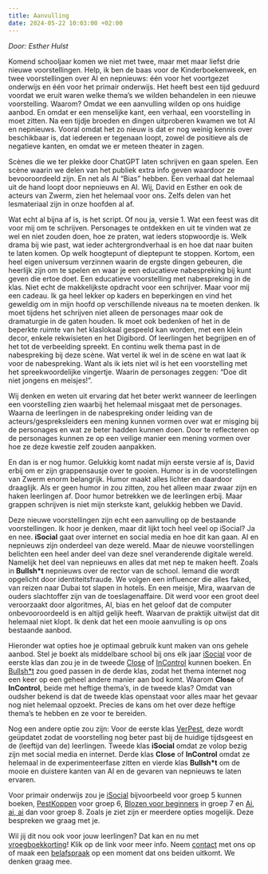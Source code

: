 ```yaml
---
title: Aanvulling
date: 2024-05-22 10:03:00 +02:00
---
```


*Door: Esther Hulst*

Komend schooljaar komen we niet met twee, maar met maar liefst drie nieuwe voorstellingen. Help, ik ben de baas voor de Kinderboekenweek, en twee voorstellingen over AI en nepnieuws: één voor het voortgezet onderwijs en één voor het primair onderwijs. Het heeft best een tijd geduurd voordat we eruit waren welke thema’s we wilden behandelen in een nieuwe voorstelling. Waarom? Omdat we een aanvulling wilden op ons huidige aanbod. En omdat er een menselijke kant, een verhaal, een voorstelling in moet zitten. Na een tijdje broeden en dingen uitproberen kwamen we tot AI en nepnieuws. Vooral omdat het zo nieuw is dat er nog weinig kennis over beschikbaar is, dat iedereen er tegenaan loopt, zowel de positieve als de negatieve kanten, en omdat we er meteen theater in zagen.

Scènes die we ter plekke door ChatGPT laten schrijven en gaan spelen. Een scène waarin we delen van het publiek extra info geven waardoor ze bevooroordeeld zijn. En net als AI “Bias” hebben. Een verhaal dat helemaal uit de hand loopt door nepnieuws en AI. Wij, David en Esther en ook de acteurs van Zwerm, zien het helemaal voor ons. Zelfs delen van het lesmateriaal zijn in onze hoofden al af.

Wat echt al bijna af is, is het script. Of nou ja, versie 1. Wat een feest was dit voor mij om te schrijven. Personages te ontdekken en uit te vinden wat ze wel en niet zouden doen, hoe ze praten, wat ieders stopwoordje is. Welk drama bij wie past, wat ieder achtergrondverhaal is en hoe dat naar buiten te laten komen. Op welk hoogtepunt of dieptepunt te stoppen. Kortom, een heel eigen universum verzinnen waarin de ergste dingen gebeuren, die heerlijk zijn om te spelen en waar je een educatieve nabespreking bij kunt geven die ertoe doet. Een educatieve voorstelling met nabespreking in de klas. Niet echt de makkelijkste opdracht voor een schrijver. Maar voor mij een cadeau. Ik ga heel lekker op kaders en beperkingen en vind het geweldig om in mijn hoofd op verschillende niveaus na te moeten denken. Ik moet tijdens het schrijven niet alleen de personages maar ook de dramaturgie in de gaten houden. Ik moet ook bedenken of het in de beperkte ruimte van het klaslokaal gespeeld kan worden, met een klein decor, enkele rekwisieten en het Digibord. Of leerlingen het begrijpen en of het tot de verbeelding spreekt. En continu welk thema past in de nabespreking bij deze scène. Wat vertel ik wel in de scène en wat laat ik voor de nabespreking. Want als ik iets niet wil is het een voorstelling met het spreekwoordelijke vingertje. Waarin de personages zeggen: “Doe dit niet jongens en meisjes!”.

Wij denken en weten uit ervaring dat het beter werkt wanneer de leerlingen een voorstelling zien waarbij het helemaal misgaat met de personages. Waarna de leerlingen in de nabespreking onder leiding van de acteurs/gespreksleiders een mening kunnen vormen over wat er misging bij de personages en wat ze beter hadden kunnen doen. Door te reflecteren op de personages kunnen ze op een veilige manier een mening vormen over hoe ze deze kwestie zelf zouden aanpakken.

En dan is er nog humor. Gelukkig komt nadat mijn eerste versie af is, David erbij om er zijn grappensausje over te gooien. Humor is in de voorstellingen van Zwerm enorm belangrijk. Humor maakt alles lichter en daardoor draaglijk. Als er geen humor in zou zitten, zou het alleen maar zwaar zijn en haken leerlingen af. Door humor betrekken we de leerlingen erbij. Maar grappen schrijven is niet mijn sterkste kant, gelukkig hebben we David.

Deze nieuwe voorstellingen zijn echt een aanvulling op de bestaande voorstellingen. Ik hoor je denken, maar dit lijkt toch heel veel op iSocial? Ja en nee. **iSocial** gaat over internet en social media en hoe dit kan gaan. AI en nepnieuws zijn onderdeel van deze wereld. Maar de nieuwe voorstellingen belichten een heel ander deel van deze snel veranderende digitale wereld. Namelijk het deel van nepnieuws en alles dat met nep te maken heeft. Zoals in **Bullsh*t** nepnieuws over de rector van de school. Iemand die wordt opgelicht door identiteitsfraude. We volgen een influencer die alles faked, van reizen naar Dubai tot slapen in hotels. En een meisje, Mira, waarvan de ouders slachtoffer zijn van de toeslagenaffaire. Dit werd voor een groot deel veroorzaakt door algoritmes, AI, bias en het geloof dat de computer onbevooroordeeld is en altijd gelijk heeft. Waarvan de praktijk uitwijst dat dit helemaal niet klopt. Ik denk dat het een mooie aanvulling is op ons bestaande aanbod.

Hieronder wat opties hoe je optimaal gebruik kunt maken van ons gehele aanbod. Stel je boekt als middelbare school bij ons elk jaar [iSocial](https://www.opde1sterij.nl/theatergroep-zwerm/isocial-voortgezet-onderwijs/) voor de eerste klas dan zou je in de tweede [Close](https://www.opde1sterij.nl/theatergroep-zwerm/close/) of [InControl](https://www.opde1sterij.nl/theatergroep-zwerm/incontrol/) kunnen boeken. En [Bullsh*t](https://www.opde1sterij.nl/theatergroep-zwerm/bullsh-t/) zou goed passen in de derde klas, zodat het thema internet nog een keer op een geheel andere manier aan bod komt. Waarom **Close** of **InControl**, beide met heftige thema’s, in de tweede klas? Omdat van oudsher bekend is dat de tweede klas openstaat voor alles maar het gevaar nog niet helemaal opzoekt. Precies de kans om het over deze heftige thema’s te hebben en ze voor te bereiden.

Nog een andere optie zou zijn: Voor de eerste klas [VerPest](https://www.opde1sterij.nl/theatergroep-zwerm/verpest/), deze wordt geüpdatet zodat de voorstelling nog beter past bij de huidige tijdsgeest en de (leeftijd van de) leerlingen. Tweede klas **iSocial** omdat ze volop bezig zijn met social media en internet. Derde klas **Close** of **InControl** omdat ze helemaal in de experimenteerfase zitten en vierde klas **Bullsh*t** om de mooie en duistere kanten van AI en de gevaren van nepnieuws te laten ervaren.

Voor primair onderwijs zou je [iSocial](https://www.opde1sterij.nl/theatergroep-zwerm/isocial-basisonderwijs/) bijvoorbeeld voor groep 5 kunnen boeken, [PestKoppen](https://www.opde1sterij.nl/theatergroep-zwerm/pestkoppen/) voor groep 6, [Blozen voor beginners](https://www.opde1sterij.nl/theatergroep-zwerm/blozen-voor-beginners/) in groep 7 en [Ai, ai, ai](https://www.opde1sterij.nl/theatergroep-zwerm/ai-ai-ai/) dan voor groep 8. Zoals je ziet zijn er meerdere opties mogelijk. Deze bespreken we graag met je.

Wil jij dit nou ook voor jouw leerlingen? Dat kan en nu met [vroegboekkorting](https://www.opde1sterij.nl/opde1sterij/vroegboekkorting/)! Klik op de link voor meer info. Neem [contact](https://www.opde1sterij.nl/contact/) met ons op of maak een [belafspraak](https://calendly.com/opde1sterij/een-telefoontje-i-v-m-de-vroegboekkorting) op een moment dat ons beiden uitkomt. We denken graag mee.